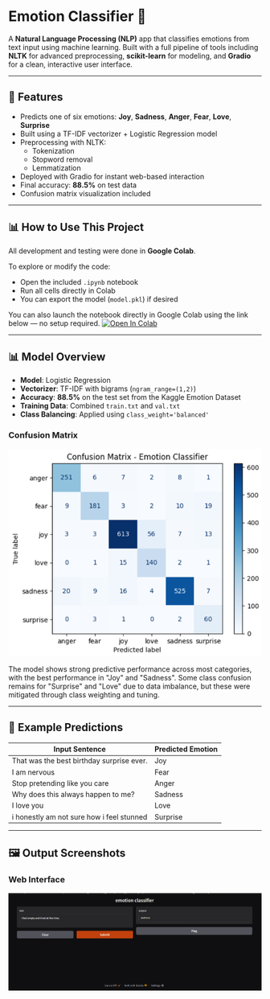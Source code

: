 # Emotion Classifier 💬

A **Natural Language Processing (NLP)** app that classifies emotions from text input using machine learning. Built with a full pipeline of tools including **NLTK** for advanced preprocessing, **scikit-learn** for modeling, and **Gradio** for a clean, interactive user interface.

---

## 🚀 Features

- Predicts one of six emotions: **Joy**, **Sadness**, **Anger**, **Fear**, **Love**, **Surprise**
- Built using a TF-IDF vectorizer + Logistic Regression model
- Preprocessing with NLTK:
  - Tokenization
  - Stopword removal
  - Lemmatization
- Deployed with Gradio for instant web-based interaction
- Final accuracy: **88.5%** on test data
- Confusion matrix visualization included

---

## 📊 How to Use This Project

All development and testing were done in **Google Colab**.

To explore or modify the code:
- Open the included `.ipynb` notebook
- Run all cells directly in Colab
- You can export the model (`model.pkl`) if desired

You can also launch the notebook directly in Google Colab using the link below — no setup required.
[![Open In Colab](https://colab.research.google.com/assets/colab-badge.svg)](https://colab.research.google.com/github/athulyas1206/emotion-classifier-in-text/blob/main/Emotion_detection_in_text.ipynb)

---

## 📊 Model Overview

- **Model**: Logistic Regression 
- **Vectorizer**: TF-IDF with bigrams (`ngram_range=(1,2)`)
- **Accuracy**: **88.5%** on the test set from the Kaggle Emotion Dataset
- **Training Data**: Combined `train.txt` and `val.txt`
- **Class Balancing**: Applied using `class_weight='balanced'`

### Confusion Matrix

![Confusion Matrix](confusion_matrix.png)

The model shows strong predictive performance across most categories, with the best performance in "Joy" and "Sadness". Some class confusion remains for "Surprise" and "Love" due to data imbalance, but these were mitigated through class weighting and tuning.

---

## 🔢 Example Predictions

| Input Sentence                             | Predicted Emotion |
|--------------------------------------------|-------------------|
| That was the best birthday surprise ever.  | Joy               |
| I am nervous                               | Fear              |
| Stop pretending like you care              | Anger             |
| Why does this always happen to me?         | Sadness           |
| I love you                                 | Love              |
| i honestly am not sure how i feel stunned  | Surprise          |

---
## 🖼️ Output Screenshots

### Web Interface
![Web Interface](Screenshot.png)


